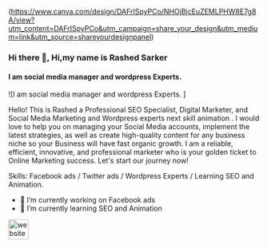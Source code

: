 (https://www.canva.com/design/DAFrISpyPCo/NHOjBjcEuZEMLPHW8E7g8A/view?utm_content=DAFrISpyPCo&utm_campaign=share_your_design&utm_medium=link&utm_source=shareyourdesignpanel)
### Hi there 👋, Hi,my name is Rashed Sarker 
#### I am social media manager and wordpress Experts.  
![I am social media manager and wordpress Experts.  ]

Hello! This is Rashed a Professional SEO Specialist, Digital Marketer, and Social Media Marketing and Wordpress experts next skill animation . I would love to help you on managing your Social Media accounts, implement the latest strategies, as well as create high-quality content for any business niche so your Business will have fast organic growth. I am a reliable, efficient, innovative, and professional marketer who is your golden ticket to Online Marketing success. Let's start our journey now!

Skills: Facebook ads / Twitter ads / Wordpress Experts / Learning  SEO and Animation.  

- 🔭 I’m currently working on Facebook ads  
- 🌱 I’m currently learning SEO and Animation  


[<img src='https://cdn.jsdelivr.net/npm/simple-icons@3.0.1/icons/icloud.svg' alt='website' height='40'>](https://dev-rashedsarker.pantheonsite.io/)  

